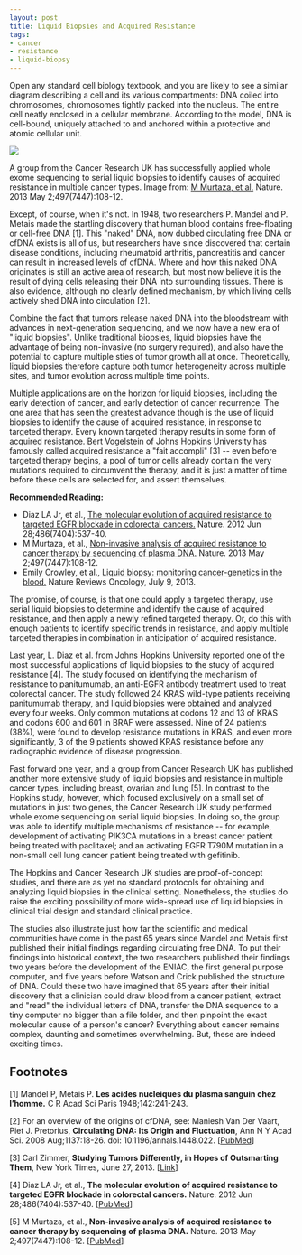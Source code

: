 ```yaml
--- 
layout: post 
title: Liquid Biopsies and Acquired Resistance
tags:
- cancer
- resistance
- liquid-biopsy
--- 
```


Open any standard cell biology textbook, and you are likely to see a similar diagram describing a cell and its various compartments:  DNA coiled into chromosomes, chromosomes tightly packed into the nucleus.  The entire cell neatly enclosed in a cellular membrane.  According to the model, DNA is cell-bound, uniquely attached to and anchored within a protective and atomic cellular unit.

<div class="photo-left">
	<a href="https://raw.github.com/ecerami/ecerami.github.io/master/img/liquid_biopsy.jpg"><img src="https://raw.github.com/ecerami/ecerami.github.io/master/img/liquid_biopsy.jpg"></a>
	<p>A group from the Cancer Research UK has successfully applied whole exome sequencing to serial liquid biopsies to identify causes of acquired resistance in multiple cancer types.  Image from:  <a href="http://www.ncbi.nlm.nih.gov/pubmed/23563269">M Murtaza, et al.</a>  Nature. 2013 May 2;497(7447):108-12.</p>
</div>

Except, of course, when it's not.  In 1948, two researchers P. Mandel and P. Metais made the startling discovery that human blood contains free-floating or cell-free DNA [1].  This "naked" DNA, now dubbed circulating free DNA or cfDNA exists is all of us, but researchers have since discovered that certain disease conditions, including rheumatoid arthritis, pancreatitis and cancer can result in increased levels of cfDNA.  Where and how this naked DNA originates is still an active area of research, but most now believe it is the result of dying cells releasing their DNA into surrounding tissues.  There is also evidence, although no clearly defined mechanism, by which living cells actively shed DNA into circulation [2].

Combine the fact that tumors release naked DNA into the bloodstream with advances in next-generation sequencing, and we now have a new era of "liquid biopsies".  Unlike traditional biopsies, liquid biopsies have the advantage of being non-invasive (no surgery required), and also have the potential to capture multiple sties of tumor growth all at once.  Theoretically, liquid biopsies therefore capture both tumor heterogeneity across multiple sites, and tumor evolution across multiple time points.

Multiple applications are on the horizon for liquid biopsies, including the early detection of cancer, and early detection of cancer recurrence.  The one area that has seen the greatest advance though is the use of liquid biopsies to identify the cause of acquired resistance, in response to targeted therapy.  Every known targeted therapy results in some form of acquired resistance.  Bert Vogelstein of Johns Hopkins University has famously called acquired resistance a "fait accompli" [3] -- even before targeted therapy begins, a pool of tumor cells already contain the very mutations required to circumvent the therapy, and it is just a matter of time before these cells are selected for, and assert themselves.

<div class="sidebar-right">
	<p><b>Recommended Reading:</b></p>
	<p>
		<ul>
			<li>Diaz LA Jr, et al., <a href="http://www.ncbi.nlm.nih.gov/pubmed/22722843">The molecular evolution of acquired resistance to targeted EGFR blockade in colorectal cancers.</a>  Nature. 2012 Jun 28;486(7404):537-40.</li>
			<li>M Murtaza, et al., <a href="http://www.ncbi.nlm.nih.gov/pubmed/23563269">Non-invasive analysis of acquired resistance to cancer therapy by sequencing of plasma DNA.</a>  Nature. 2013 May 2;497(7447):108-12.</li>
			<li>Emily Crowley, et al., <a href="http://www.ncbi.nlm.nih.gov/pubmed/23836314">Liquid biopsy:  monitoring cancer-genetics in the blood.</a>  Nature Reviews Oncology, July 9, 2013.
			</li>
		</ul>
	</p>
</div>

The promise, of course, is that one could apply a targeted therapy, use serial liquid biopsies to determine and identify the cause of acquired resistance, and then apply a newly refined targeted therapy.  Or, do this with enough patients to identify specific trends in resistance, and apply multiple targeted therapies in combination in anticipation of acquired resistance.

Last year, L. Diaz et al. from Johns Hopkins University reported one of the most successful applications of liquid biopsies to the study of acquired resistance [4].  The study focused on identifying the mechanism of resistance to panitumumab, an anti-EGFR antibody treatment used to treat colorectal cancer.  The study followed 24 KRAS wild-type patients receiving panitumumab therapy, and liquid biopsies were obtained and analyzed every four weeks.  Only common mutations at codons 12 and 13 of KRAS and codons 600 and 601 in BRAF were assessed.  Nine of 24 patients (38%), were found to develop resistance mutations in KRAS, and even more significantly, 3 of the 9 patients showed KRAS resistance before any radiographic evidence of disease progression.

Fast forward one year, and a group from Cancer Research UK has published another more extensive study of liquid biopsies and resistance in multiple cancer types, including breast, ovarian and lung [5].  In contrast to the Hopkins study, however, which focused exclusively on a small set of mutations in just two genes, the Cancer Research UK study performed whole exome sequencing on serial liquid biopsies.  In doing so, the group was able to identify multiple mechanisms of resistance -- for example, development of activating PIK3CA mutations in a breast cancer patient being treated with paclitaxel; and an activating EGFR T790M mutation in a non-small cell lung cancer patient being treated with gefitinib.

The Hopkins and Cancer Research UK studies are proof-of-concept studies, and there are as yet no standard protocols for obtaining and analyzing liquid biopsies in the clinical setting.  Nonetheless, the studies do raise the exciting possibility of more wide-spread use of liquid biopsies in clinical trial design and standard clinical practice.

The studies also illustrate just how far the scientific and medical communities have come in the past 65 years since Mandel and Metais first published their initial findings regarding circulating free DNA.  To put their findings into historical context, the two researchers published their findings two years before the development of the ENIAC, the first general purpose computer, and five years before Watson and Crick published the structure of DNA.  Could these two have imagined that 65 years after their initial discovery that a clinician could draw blood from a cancer patient, extract and "read" the individual letters of DNA, transfer the DNA sequence to a tiny computer no bigger than a file folder, and then pinpoint the exact molecular cause of a person's cancer?  Everything about cancer remains complex, daunting and sometimes overwhelming.  But, these are indeed exciting times.

## Footnotes

[1]  Mandel P, Metais P. **Les acides nucleiques du plasma sanguin chez l’homme.** C R Acad Sci Paris 1948;142:241-243.

[2]  For an overview of the origins of cfDNA, see:  Maniesh Van Der Vaart, Piet J. Pretorius, **Circulating DNA:  Its Origin and Fluctuation**, Ann N Y Acad Sci. 2008 Aug;1137:18-26. doi: 10.1196/annals.1448.022. [<a href="http://www.ncbi.nlm.nih.gov/pubmed/18837919">PubMed</a>]

[3] Carl Zimmer, **Studying Tumors Differently, in Hopes of Outsmarting Them**, New York Times, June 27, 2013.  [<a href="http://www.nytimes.com/2013/06/27/science/studying-tumors-differently-in-hopes-of-outsmarting-them.html?_r=0">Link</a>]

[4]  Diaz LA Jr, et al., **The molecular evolution of acquired resistance to targeted EGFR blockade in colorectal cancers.**  Nature. 2012 Jun 28;486(7404):537-40.  [<a href="http://www.ncbi.nlm.nih.gov/pubmed/22722843">PubMed</a>]

[5]  M Murtaza, et al., **Non-invasive analysis of acquired resistance to cancer therapy by sequencing of plasma DNA.**  Nature. 2013 May 2;497(7447):108-12. [<a href="http://www.ncbi.nlm.nih.gov/pubmed/23563269">PubMed</a>]
